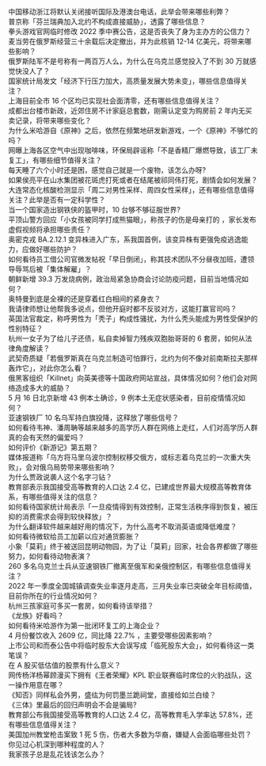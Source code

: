 中国移动浙江将默认关闭接听国际及港澳台电话，此举会带来哪些利弊？  
普京称「芬兰瑞典加入北约不构成直接威胁」，透露了哪些信息？  
拳头游戏官网临时修改 2022 季中赛公告，这是否丧失了身为主办方的公信力？  
麦当劳在俄罗斯经营三十余载后决定撤出，并为此核销 12-14 亿美元，将带来哪些影响？  
俄罗斯陆军不是号称有一两百万人么，为什么在乌克兰感觉投入了不到 30 万就感觉快没人了？  
国家统计局发文「经济下行压力加大，高质量发展大势未变」，哪些信息值得关注？  
上海目前全市 16 个区均已实现社会面清零，还有哪些信息值得关注？  
成都出台楼市新政，近郊住房不计家庭总套数，刚需认定变为购房前 2 年内无买卖记录，将带来哪些变化？  
为什么米哈游自《原神》之后，依然在频繁地研发新游戏，一个《原神》不够忙的吗？  
网曝上海各区空气中出现咖啡味，环保局辟谣称「不是香精厂爆燃导致，该工厂未复工」，有哪些细节值得关注？  
每天睡了六个小时还是困，感觉自己就是一个废物，该怎么办呀?  
如果侯亮平在山水集团被花斑虎打死或者在结尾被祁同伟打死，剧情会如何发展？  
大连常态化核酸检测显示「周二对男性采样、周四女性采样」，还有哪些信息值得关注？此举是否有一定科学性？  
当一个国家造出钢铁侠的盔甲时，10 台够不够征服世界?  
平顶山警方回应「小女孩被同学打成熊猫眼」，称孩子的伤是母亲打的 ，家长发布虚假视频将承担哪些责任？  
奥密克戎 BA.2.12.1 变异株进入广东，系我国首例，该变异株有更强免疫逃逸能力，应做好哪些防护？  
如何看待员工借公司官微发帖祝「早日倒闭」，称其技术团队不分昼夜加班，遭领导辱骂后被「集体解雇」？  
朝鲜新增 39.3 万发烧病例，政治局紧急协商会讨论防疫问题，目前当地情况如何？  
奥特曼到底是全裸的还是穿着红白相间的紧身衣？  
我请律师想让他帮我多说点，但他开庭时都不反驳对方，这能打赢官司吗？  
英国法官裁定，称呼男性为「秃子」构成性骚扰，为什么秃头能成为男性受保护的性别特征？  
杭州一女子为了给儿子还债，私自卖掉智力残疾双胞胎哥哥的 6 套房，如何从法律角度解读？  
武契奇质疑「若俄罗斯真在乌克兰制造可怕罪行，北约为何不像对前南斯拉夫那样轰炸它」，对此你怎么看？  
俄黑客组织「Killnet」向英美德等十国政府网站宣战，具体情况如何？他们会对网络造成多大的威胁？  
5 月 16 日北京新增 43 例本土确诊，9 例本土无症状感染者，目前疫情情况如何？  
亚速钢铁厂 10 名乌军持白旗投降，这释放了哪些信号？  
如何看待韦神、潘周聃等越来越多的高学历人群在网络上走红，人们对高学历人群真的会有天然的偏爱吗？  
如何评价《新游记》第五期？  
媒体报道称「乌方将马里乌波尔控制权移交俄方，或标志着乌克兰的一次重大失败」，会对俄乌局势带来哪些影响？  
为什么贾政说袭人这个名字刁钻？  
教育部表示我国接受高等教育的人口达 2.4 亿，已建成世界最大规模高等教育体系，有哪些值得关注的信息？  
如何看待国家统计局表示「一旦疫情得到有效控制，正常生活秩序得到恢复，被压抑的消费需求会得到较快释放」？  
为什么翻译软件越来越好用的情况下，为什么高考不取消英语或降低难度？  
如何看待微软给员工加薪以应对通货膨胀？  
小象「莫莉」终于被送回昆明动物园，为了让「莫莉」回家，社会各界都做了哪些努力，如何看待动物表演？  
260 多名乌克兰士兵从亚速钢铁厂撤离至俄军和亲俄控制区，有哪些信息值得关注？  
2022 年一季度全国城镇调查失业率逐月走高，三月失业率已突破全年目标阈值，目前你所在的行业情况如何？  
杭州三孩家庭可多买一套房，如何看待该举措？  
《龙族》好看吗？  
如何看待米哈游作为第一批闭环复工的上海企业？  
4 月份餐饮收入 2609 亿，同比降 22.7% ，主要受哪些因素影响？  
上市公司和而泰公告中将临时股东大会误写成「临死股东大会」，如何看待这一类笔误？  
在 A 股买低估值的股票有什么意义？  
网传杨洋杨幂顾漫买下拥有《王者荣耀》KPL 职业联赛临时席位的火豹战队，这一操作用意在哪？  
《知否》同样私会外男，盛纮为何罚墨兰跪祠堂，直接给如兰白绫？  
《三体》里最后的回归声明会不会是骗局?  
教育部公布我国接受高等教育的人口达 2.4 亿，高等教育毛入学率达 57.8%，还有哪些信息值得关注？  
美国加州教堂枪击案致 1 死 5 伤，伤者大多数为华裔，嫌疑人会面临哪些处罚？  
你见过心机深到哪种程度的人？  
我家孩子总是乱花钱该怎么办？  
